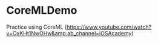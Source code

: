 # CoreMLDemo
Practice using CoreML (https://www.youtube.com/watch?v=OxKHt1NwOHw&amp;ab_channel=iOSAcademy)
